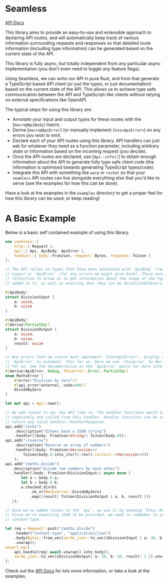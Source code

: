 # Seamless

[API Docs](https://docs.rs/seamless/latest/seamless)

This library aims to provide an easy-to-use and extensible approach to declaring API routes, and will automatically
keep track of various information surrounding requests and responses so that detailed route information (including type
information) can be generated based on the current state of the API.

This library is fully async, but totally independent from any particular async implementation (you don't even need to 
toggle any feature flags).

Using Seamless, we can write our API in pure Rust, and from that generate a TypeScript based API client (or just the types, 
or just documentation) based on the current state of the API. This allows us to achieve type safe communication between the
API and TypeScript-like clients without relying on external specifications like OpenAPI.

The typical steps for using this library are:

- Annotate your input and output types for these routes with the [`macro@ApiBody`] macro.
- Derive [`macro@ApiError`] (or manually implement `Into<ApiError>`) on any errors you wish to emit.
- Declare each of your API routes using this library. API handlers can just ask for whatever they need as a
  function parameter, including arbitrary state or information based on the incoming request (you decide).
- Once the API routes are declared, use [`Api::info()`] to obtain enough information about the API to
  generate fully type safe client code (the information is optimised towards generating TypeScript types/code).
- Integrate this API with something like `warp` or `rocket` so that your `seamless` API routes can live alongside
  everything else that you'd like to serve (see the examples for how this can be done).

Have a look at the examples in the `examples` directory to get a proper feel for how this library can be used, or
keep reading!

# A Basic Example

Below is a basic self contained example of using this library.

```rust
use seamless::{
    http::{ Request },
    api::{ Api, ApiBody, ApiError },
    handler::{ body::FromJson, request::Bytes, response::ToJson }
};

// The API relies on types that have been annotated with `ApiBody` (request and response
// types) or `ApiError` (for any errors we might give back). These annotations do some
// reflection to allow us to get information about the shape of the type and doc comments
// added to it, as well as ensuring that they can be Serialized/Deserialized.

#[ApiBody]
struct DivisionInput {
    a: usize,
    b: usize
}

#[ApiBody]
#[derive(PartialEq)]
struct DivisionOutput {
    a: usize,
    b: usize,
    result: usize
}

// Any errors that we return must implement `Into<ApiError>`, Display and Debug. We can derive
// `ApiError` to automate  this for us. Here we use `thiserror` to derive the Display impl
// for us. See the documentation on the `ApiError` macro for more info.
#[derive(ApiError, Debug, thiserror::Error, PartialEq)]
enum MathsError {
    #[error("Division by zero")]
    #[api_error(external, code=400)]
    DivideByZero
}

let mut api = Api::new();

// We add routes to our new API like so. The handler functions would often be defined
// separately and called from this handler. Handler functions can be async or sync, and can
// return any valid handler::HandlerResponse.
api.add("/echo")
    .description("Echoes back a JSON string")
    .handler(|body: FromJson<String>| ToJson(body.0));
api.add("/reverse")
    .description("Reverse an array of numbers")
    .handler(|body: FromJson<Vec<usize>>|
        ToJson(body.0.into_iter().rev().collect::<Vec<usize>>())
    );
api.add("/maths.divide")
   .description("Divide two numbers by each other")
   .handler(|body: FromJson<DivisionInput>| async move {
       let a = body.0.a;
       let b = body.0.b;
       a.checked_div(b)
           .ok_or(MathsError::DivideByZero)
           .map(|result| ToJson(DivisionOutput { a, b, result }))
   });

// Once we've added routes to the `api`, we use it by sending `http::Request`s to it.
// Since we're expecting JSON to be provided, we need to remember to set the correct
// content-type:

let req = Request::post("/maths.divide")
    .header("content-type", "application/json")
    .body(Bytes::from_vec(serde_json::to_vec(&DivisionInput { a: 20, b: 10 }).unwrap()))
    .unwrap();
assert_eq!(
    api.handle(req).await.unwrap().into_body(),
    serde_json::to_vec(&DivisionOutput{ a: 20, b: 10, result: 2 }).unwrap()
);
```

Check out the [API Docs](https://docs.rs/seamless/latest/seamless) for lots more information, or take a look at the examples.
